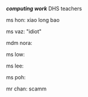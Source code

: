 ***computing work***
DHS teachers



ms hon:
xiao long bao



ms vaz:
"idiot"



mdm nora:




ms low:




ms lee:




ms poh:




mr chan:
scamm


